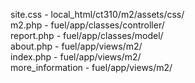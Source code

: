 site.css - local_html/ct310/m2/assets/css/  
m2.php - fuel/app/classes/controller/  
report.php - fuel/app/classes/model/  
about.php - fuel/app/views/m2/  
index.php - fuel/app/views/m2/  
more_information - fuel/app/views/m2/  
